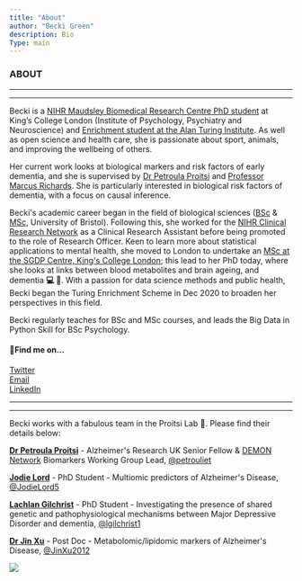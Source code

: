 ```yaml
---
title: "About"
author: "Becki Green"
description: Bio
Type: main
---
```

### ABOUT


*****************
*****************
Becki is a [NIHR Maudsley Biomedical Research Centre PhD student](https://www.maudsleybrc.nihr.ac.uk/) at King’s College London (Institute of Psychology, Psychiatry and Neuroscience) and [Enrichment student at the Alan Turing Institute](https://www.turing.ac.uk/work-turing/studentships/enrichment). As well as open science and health care, she is passionate about sport, animals, and improving the wellbeing of others.

Her current work looks at biological markers and risk factors of early dementia, and she is supervised by [Dr Petroula Proitsi](https://kclpure.kcl.ac.uk/portal/petroula.proitsi.html) and [Professor Marcus Richards](https://www.ucl.ac.uk/mental-health/people/professor-marcus-richards). She is particularly interested in biological risk factors of dementia, with a focus on causal inference.

Becki's academic career began in the field of biological sciences ([BSc](http://www.bristol.ac.uk/study/undergraduate/2021/physiology/bsc-physiology-science/) & [MSc](https://www.bristol.ac.uk/study/postgraduate/2021/life-sciences/msc-biomedical-sciences-research/), University of Bristol). Following this, she worked for the [NIHR Clinical Research Network](https://local.nihr.ac.uk/lcrn/west-of-england/) as a Clinical Research Assistant before being promoted to the role of Research Officer. Keen to learn more about statistical applications to mental health, she moved to London to undertake an [MSc at the SGDP Centre, King's College London](https://www.kcl.ac.uk/study/postgraduate/research-courses/social-genetic-and-developmental-psychiatry-mdres-mphil-phd); this lead to her PhD today, where she looks at links between blood metabolites and brain ageing, and dementia **:computer: :brain:**. 
With a passion for data science methods and public health, Becki began the Turing Enrichment Scheme in Dec 2020 to broaden her perspectives in this field. 

Becki regularly teaches for BSc and MSc courses, and leads the Big Data in Python Skill for BSc Psychology.

#### :mag_right:Find me on...

[Twitter](http://twitter.com/becki_e_green)  
[Email](mailto:rebecca.e.green@kcl.ac.uk)  
[LinkedIn](https://www.linkedin.com/in/rebecca-green-b8264b138/)


*******************************************************************
*******************************************************************

Becki works with a fabulous team in the Proitsi Lab  :brain:. Please find their details below:

**[Dr Petroula Proitsi](https://kclpure.kcl.ac.uk/portal/en/persons/petra-proitsi(20fb2030-d1cd-4700-9f46-3d1fbc2d3fe8).html)** - Alzheimer's Research UK Senior Fellow & [DEMON Network](http://demondementia.com/) Biomarkers Working Group Lead, [@petrouliet](https://twitter.com/petrouliet)

**[Jodie Lord](https://jodielord.netlify.app)** - PhD Student - Multiomic predictors of Alzheimer's Disease, [@JodieLord5](https://twitter.com/JodieLord5)

**[Lachlan Gilchrist](https://kclpure.kcl.ac.uk/portal/en/persons/lachlan-gilchrist(db3e2704-6f9f-469b-8f39-8eb55dcd6975).html)** - PhD Student - Investigating the presence of shared genetic and pathophysiological mechanisms between Major Depressive Disorder and dementia, [@lgilchrist1](https://twitter.com/lgilchrist1)

**[Dr Jin Xu](https://kclpure.kcl.ac.uk/portal/jin.3.xu.html)** - Post Doc - Metabolomic/lipidomic markers of Alzheimer's Disease, [@JinXu2012](https://twitter.com/JinXu2012)

![](/images/team.png)
